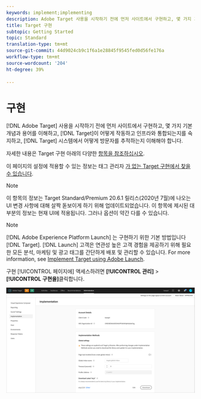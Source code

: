 ```yaml
---
keywords: implement;implementing
description: Adobe Target 사용을 시작하기 전에 먼저 사이트에서 구현하고, 몇 가지 기본 개념과 용어를 이해하고, Target이 어떻게 작동하고 인프라와 통합되는지를 숙지하고, Target 시스템에서 어떻게 방문자를 추적하는지 이해해야 합니다.
title: Target 구현
subtopic: Getting Started
topic: Standard
translation-type: tm+mt
source-git-commit: 44d9024cb9c1f6a1e28845f9545fed0d56fe176a
workflow-type: tm+mt
source-wordcount: '204'
ht-degree: 39%

---
```



# 구현

[!DNL Adobe Target] 사용을 시작하기 전에 먼저 사이트에서 구현하고, 몇 가지 기본 개념과 용어를 이해하고, [!DNL Target]이 어떻게 작동하고 인프라와 통합되는지를 숙지하고, [!DNL Target] 시스템에서 어떻게 방문자를 추적하는지 이해해야 합니다.

자세한 내용은 Target 구현 아래의 다양한 [항목을 참조하십시오](/help/c-implementing-target/implementing-target.md).

이 페이지의 설정에 적용할 수 있는 정보는 태그 관리자 [가 없는 Target 구현에서 찾을 수 있습니다](/help/c-implementing-target/c-implementing-target-for-client-side-web/how-to-deployatjs/implementing-target-without-a-tag-manager.md).

>[!NOTE]
>
>이 항목의 정보는 Target Standard/Premium 20.6.1 릴리스(2020년 7월)에 나오는 UI 변경 사항에 대해 살짝 돋보이게 하기 위해 업데이트되었습니다. 이 항목에 제시된 대부분의 정보는 현재 UI에 적용됩니다. 그러나 옵션이 약간 다를 수 있습니다.

>[!NOTE]
>
>[!DNL Adobe Experience Platform Launch] 는 구현하기 위한 기본 방법입니다 [!DNL Target]. [!DNL Launch] 고객은 연관성 높은 고객 경험을 제공하기 위해 필요한 모든 분석, 마케팅 및 광고 태그를 간단하게 배포 및 관리할 수 있습니다. For more information, see [Implement Target using Adobe Launch](/help/c-implementing-target/c-implementing-target-for-client-side-web/how-to-deployatjs/cmp-implementing-target-using-adobe-launch.md).

구현 [!UICONTROL 페이지에] 액세스하려면 **[!UICONTROL 관리]** > **[!UICONTROL 구현을]**&#x200B;클릭합니다.

![구현 페이지](/help/administrating-target/assets/implementation.png)